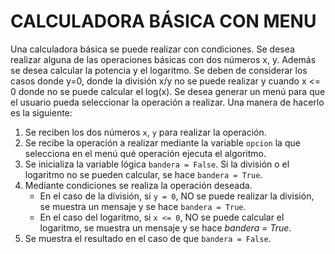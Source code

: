 # CALCULADORA BÁSICA CON MENU

Una calculadora básica se puede realizar con condiciones.  Se desea realizar alguna de las operaciones básicas con dos números x, y.  Además se desea calcular la potencia y el logaritmo. Se deben de considerar los casos donde y=0, donde la división x/y no se puede realizar y cuando x <= 0 donde no se puede calcular el log(x).  Se desea generar un menú para que el usuario pueda seleccionar la operación a realizar.  Una manera de hacerlo es la siguiente:

1. Se reciben los dos números `x`, `y` para realizar la operación.
2. Se recibe la operación a realizar mediante la variable `opcion` la que selecciona en el menú qué operación ejecuta el algoritmo.
3. Se inicializa la variable lógica `bandera = False`.  Si la división o el logaritmo no se pueden calcular, se hace `bandera = True`.
4. Mediante condiciones se realiza la operación deseada.
    * En el caso de la división, si `y = 0`, NO se puede realizar la división, se muestra un mensaje y se hace `bandera = True`.
    * En el caso del logaritmo, si `x <= 0`, NO se puede calcular el logaritmo, se muestra un mensaje y se hace *bandera = True*.
5. Se muestra el resultado en el caso de que `bandera = False`.


